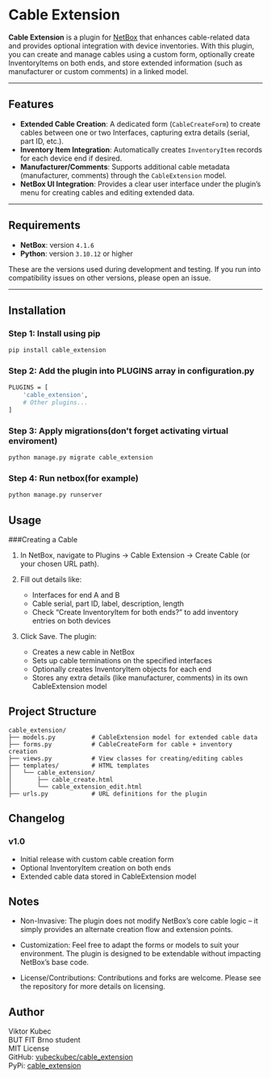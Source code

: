 # Cable Extension

**Cable Extension** is a plugin for [NetBox](https://github.com/netbox-community/netbox) that enhances cable-related data and provides optional integration with device inventories. With this plugin, you can create and manage cables using a custom form, optionally create InventoryItems on both ends, and store extended information (such as manufacturer or custom comments) in a linked model.

---

## Features

- **Extended Cable Creation**: A dedicated form (`CableCreateForm`) to create cables between one or two Interfaces, capturing extra details (serial, part ID, etc.).
- **Inventory Item Integration**: Automatically creates `InventoryItem` records for each device end if desired.
- **Manufacturer/Comments**: Supports additional cable metadata (manufacturer, comments) through the `CableExtension` model.
- **NetBox UI Integration**: Provides a clear user interface under the plugin’s menu for creating cables and editing extended data.

---

## Requirements

- **NetBox**: version `4.1.6`  
- **Python**: version `3.10.12` or higher  

These are the versions used during development and testing. If you run into compatibility issues on other versions, please open an issue.

---

## Installation

### Step 1: Install using pip

```bash
pip install cable_extension

```
### Step 2: Add the plugin into PLUGINS array in configuration.py
```bash
PLUGINS = [
    'cable_extension',
    # Other plugins...
]
```
### Step 3: Apply migrations(don't forget activating virtual enviroment)
```bash
python manage.py migrate cable_extension
```
### Step 4: Run netbox(for example)
```bash
python manage.py runserver
```

## Usage
###Creating a Cable

1. In NetBox, navigate to Plugins → Cable Extension → Create Cable (or your chosen URL path).

2. Fill out details like:
    - Interfaces for end A and B
    - Cable serial, part ID, label, description, length
    - Check “Create InventoryItem for both ends?” to add inventory entries on both devices

3. Click Save. The plugin:
    - Creates a new cable in NetBox
    - Sets up cable terminations on the specified interfaces        
    - Optionally creates InventoryItem objects for each end
    - Stores any extra details (like manufacturer, comments) in its own CableExtension model

## Project Structure
```
cable_extension/
├── models.py          # CableExtension model for extended cable data
├── forms.py           # CableCreateForm for cable + inventory creation
├── views.py           # View classes for creating/editing cables
├── templates/         # HTML templates
│   └── cable_extension/
│       ├── cable_create.html
│       └── cable_extension_edit.html
├── urls.py            # URL definitions for the plugin
```

## Changelog
### v1.0
- Initial release with custom cable creation form
- Optional InventoryItem creation on both ends
- Extended cable data stored in CableExtension model

## Notes
- Non-Invasive: The plugin does not modify NetBox’s core cable logic – it simply provides an alternate creation flow and extension points.

- Customization: Feel free to adapt the forms or models to suit your environment. The plugin is designed to be extendable without impacting NetBox’s base code.

- License/Contributions: Contributions and forks are welcome. Please see the repository for more details on licensing.

## Author
Viktor Kubec  
BUT FIT Brno student  
MIT License  
GitHub: [vubeckubec/cable_extension](https://github.com/vubeckubec/cable_extension)  
PyPi: [cable_extension](https://pypi.org/project/cable-extension/1.0/)
